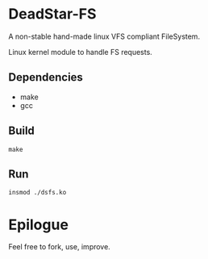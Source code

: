 # DeadStar-FS

A non-stable hand-made linux VFS compliant FileSystem.

Linux kernel module to handle FS requests.

## Dependencies

* make
* gcc

## Build

`make`

## Run

`insmod ./dsfs.ko`

# Epilogue

Feel free to fork, use, improve.